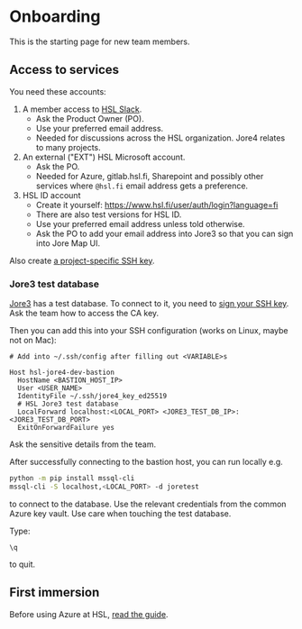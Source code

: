 # Onboarding

This is the starting page for new team members.

## Access to services

You need these accounts:
1. A member access to [HSL Slack](https://hsldevcom.slack.com).
    - Ask the Product Owner (PO).
    - Use your preferred email address.
    - Needed for discussions across the HSL organization. Jore4 relates to many projects.
1. An external ("EXT") HSL Microsoft account.
    - Ask the PO.
    - Needed for Azure, gitlab.hsl.fi, Sharepoint and possibly other services where `@hsl.fi` email address gets a preference.
1. HSL ID account
    - Create it yourself: <https://www.hsl.fi/user/auth/login?language=fi>
    - There are also test versions for HSL ID. 
    - Use your preferred email address unless told otherwise.
    - Ask the PO to add your email address into Jore3 so that you can sign into Jore Map UI.

Also create [a project-specific SSH key](https://gitlab.hsl.fi/developer-resources/azure-ansible#creating-user-key-each-user-should-have-their-own).

### Jore3 test database

[Jore3](jore3.md) has a test database.
To connect to it, you need to [sign your SSH key](https://gitlab.hsl.fi/developer-resources/azure-ansible#signing-users-public-key-with-private-ca-key).
Ask the team how to access the CA key.

Then you can add this into your SSH configuration (works on Linux, maybe not on Mac):
```ssh-config
# Add into ~/.ssh/config after filling out <VARIABLE>s

Host hsl-jore4-dev-bastion
  HostName <BASTION_HOST_IP>
  User <USER_NAME>
  IdentityFile ~/.ssh/jore4_key_ed25519
  # HSL Jore3 test database
  LocalForward localhost:<LOCAL_PORT> <JORE3_TEST_DB_IP>:<JORE3_TEST_DB_PORT>
  ExitOnForwardFailure yes
```

Ask the sensitive details from the team.

After successfully connecting to the bastion host, you can run locally e.g.
```sh
python -m pip install mssql-cli
mssql-cli -S localhost,<LOCAL_PORT> -d joretest
```
to connect to the database.
Use the relevant credentials from the common Azure key vault.
Use care when touching the test database.

Type:
```tsql
\q
```
to quit.


## First immersion

Before using Azure at HSL, [read the guide](https://portal.azure.com/#@hslfi.onmicrosoft.com/dashboard/arm/subscriptions/b13714ed-2c1b-416c-89a9-909524515193/resourcegroups/dashboards/providers/microsoft.portal/dashboards/bcea8162-492c-4428-ba8c-19321eceb0cd).
